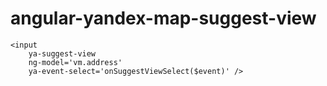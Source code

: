 # angular-yandex-map-suggest-view


```
<input
	ya-suggest-view
	ng-model='vm.address'
	ya-event-select='onSuggestViewSelect($event)' />
```